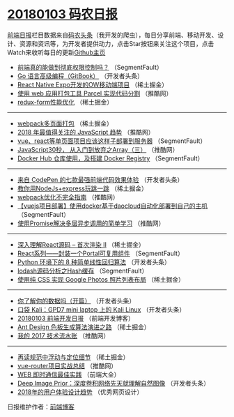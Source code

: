 # [20180103 码农日报](http://hao.caibaojian.com/date/2018/01/03)

[前端日报](http://caibaojian.com/c/news)栏目数据来自[码农头条](http://hao.caibaojian.com/)（我开发的爬虫），每日分享前端、移动开发、设计、资源和资讯等，为开发者提供动力，点击Star按钮来关注这个项目，点击Watch来收听每日的更新[Github主页](https://github.com/kujian/frontendDaily)
* [前端真的能做到彻底权限控制吗？](http://hao.caibaojian.com/61562.html) （SegmentFault）
* [Go 语言高级编程（GitBook）](http://hao.caibaojian.com/61527.html) （开发者头条）
* [React Native Expo开发的OW移动端项目](http://hao.caibaojian.com/61615.html) （稀土掘金）
* [使用 web 应用打包工具 Parcel 实现代码分割](http://hao.caibaojian.com/61591.html) （推酷网）
* [redux-form性能优化](http://hao.caibaojian.com/61617.html) （稀土掘金）

***
* [webpack多页面打包](http://hao.caibaojian.com/61609.html) （稀土掘金）
* [2018 年最值得关注的 JavaScript 趋势](http://hao.caibaojian.com/61595.html) （推酷网）
* [vue、react等单页面项目应该这样子部署到服务器](http://hao.caibaojian.com/61563.html) （SegmentFault）
* [JavaScript30秒， 从入门到放弃之Array（三）](http://hao.caibaojian.com/61592.html) （推酷网）
* [Docker Hub 仓库使用，及搭建 Docker Registry](http://hao.caibaojian.com/61567.html) （SegmentFault）

***
* [来自 CodePen 的七款最强前端代码效果体验](http://hao.caibaojian.com/61533.html) （开发者头条）
* [教你用NodeJs+express玩跳一跳](http://hao.caibaojian.com/61611.html) （稀土掘金）
* [webpack优化不完全指南](http://hao.caibaojian.com/61596.html) （推酷网）
* [【vuejs项目部署】使用docker基于daocloud自动化部署到自己的主机](http://hao.caibaojian.com/61561.html) （SegmentFault）
* [使用Promise解决多层异步调用的简单学习](http://hao.caibaojian.com/61590.html) （推酷网）

***
* [深入理解React源码 &#8211; 首次渲染 II](http://hao.caibaojian.com/61606.html) （稀土掘金）
* [React系列——封装一个Portal可复用组件](http://hao.caibaojian.com/61565.html) （SegmentFault）
* [Python 环境下的 8 种简单线性回归算法](http://hao.caibaojian.com/61542.html) （开发者头条）
* [lodash源码分析之Hash缓存](http://hao.caibaojian.com/61566.html) （SegmentFault）
* [使用纯 CSS 实现 Google Photos 照片列表布局](http://hao.caibaojian.com/61608.html) （稀土掘金）

***
* [你了解你的数据吗（开篇）](http://hao.caibaojian.com/61544.html) （开发者头条）
* [口袋 Kali：GPD7 mini laptop 上的 Kali Linux](http://hao.caibaojian.com/61548.html) （开发者头条）
* [20180103 前端开发日报](http://hao.caibaojian.com/61689.html) （前端开发博客）
* [Ant Design 色板生成算法演进之路](http://hao.caibaojian.com/61610.html) （稀土掘金）
* [我的 2017 技术流水账](http://hao.caibaojian.com/61584.html) （推酷网）

***
* [再读规范中浮动与定位细节](http://hao.caibaojian.com/61612.html) （稀土掘金）
* [vue-router项目实战总结](http://hao.caibaojian.com/61586.html) （推酷网）
* [WEB 即时通信最佳实践](http://hao.caibaojian.com/61680.html) （前端大全）
* [Deep Image Prior：深度卷积网络先天就理解自然图像](http://hao.caibaojian.com/61537.html) （开发者头条）
* [2018年的用户体验设计趋势](http://hao.caibaojian.com/61694.html) （优秀网页设计）

日报维护作者：[前端博客](http://caibaojian.com/) 